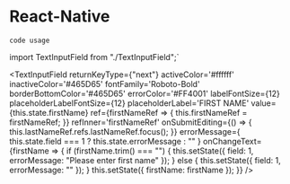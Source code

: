 # React-Native

`code usage`

 import TextInputField from "./TextInputField";`


 <TextInputField
  returnKeyType={"next"}
  activeColor='#ffffff'
  inactiveColor='#465D65'
  fontFamily='Roboto-Bold'
  borderBottomColor='#465D65'
  errorColor='#FF4001'
  labelFontSize={12}
  placeholderLabelFontSize={12}
  placeholderLabel='FIRST NAME'
  value={this.state.firstName}
  ref={firstNameRef => {
      this.firstNameRef = firstNameRef;
  }}
  refInner='firstNameRef'
  onSubmitEditing={() => {
      this.lastNameRef.refs.lastNameRef.focus();
  }}
  errorMessage={
      this.state.field === 1
          ? this.state.errorMessage
          : ""
  }
  onChangeText={firstName => {
      if (firstName.trim() === "") {
          this.setState({
              field: 1,
              errorMessage:
                  "Please enter first name"
          });
      } else {
          this.setState({
              field: 1,
              errorMessage: ""
          });
      }
      this.setState({ firstName: firstName });
  }}
/>